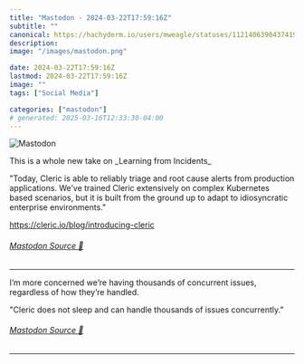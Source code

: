 ```yaml
---
title: "Mastodon - 2024-03-22T17:59:16Z"
subtitle: ""
canonical: https://hachyderm.io/users/mweagle/statuses/112140639043741956
description:
image: "/images/mastodon.png"

date: 2024-03-22T17:59:16Z
lastmod: 2024-03-22T17:59:16Z
image: ""
tags: ["Social Media"]

categories: ["mastodon"]
# generated: 2025-03-16T12:33:30-04:00
---
```

![Mastodon](/images/mastodon.png)

<p>This is a whole new take on _Learning from Incidents_</p><p>&quot;Today, Cleric is able to reliably triage and root cause alerts from production applications. We’ve trained Cleric extensively on complex Kubernetes based scenarios, but it is built from the ground up to adapt to idiosyncratic enterprise environments.&quot;</p><p><a href="https://cleric.io/blog/introducing-cleric" target="_blank" rel="nofollow noopener noreferrer" translate="no"><span class="invisible">https://</span><span class="ellipsis">cleric.io/blog/introducing-cle</span><span class="invisible">ric</span></a></p>


###### [Mastodon Source 🐘](https://hachyderm.io/@mweagle/112140639043741956)

___

<p>I’m more concerned we’re having thousands of concurrent issues, regardless of how they’re handled.</p><p>&quot;Cleric does not sleep and can handle thousands of issues concurrently.”</p>


###### [Mastodon Source 🐘](https://hachyderm.io/@mweagle/112140655118259937)

___
